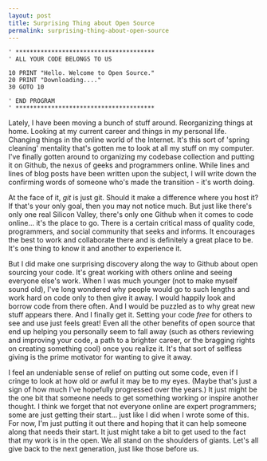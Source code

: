 ```yaml
---
layout: post
title: Surprising Thing about Open Source
permalink: surprising-thing-about-open-source
---
```


    ' ***************************************
    ' ALL YOUR CODE BELONGS TO US

    10 PRINT "Hello. Welcome to Open Source."
    20 PRINT "Downloading...."
    30 GOTO 10

    ' END PROGRAM
    ' ***************************************


Lately, I have been moving a bunch of stuff around. Reorganizing things at home. Looking at my current career and things in my personal life. Changing things in the online world of the Internet. It's this sort of 'spring cleaning' mentality that's gotten me to look at all my stuff on my computer.  I've finally gotten around to organizing my codebase collection and putting it on Github, the nexus of geeks and programmers online. While lines and lines of blog posts have been written upon the subject, I will write down the confirming words of someone who's made the transition - it's worth doing.

At the face of it, *git* is just git. Should it make a difference where you host it? If that's your only goal, then you may not notice much.  But just like there's only one real Silicon Valley, there's only one Github when it comes to code online... it's the place to go.  There is a certain critical mass of quality code, programmers, and social community that seeks and informs. It encourages the best to work and collaborate there and is definitely a great place to be.  It's one thing to know it and another to experience it.

But I did make one surprising discovery along the way to Github about open sourcing your code. It's great working with others online and seeing everyone else's work. When I was much younger (not to make myself sound old), I've long wondered why people would go to such lengths and work hard on code only to then give it away.  I would happily look and borrow code from there often.  And I would be puzzled as to why great new stuff appears there. And I finally get it. Setting your code *free* for others to see and use just feels great! Even all the other benefits of open source that end up helping you personally seem to fall away (such as others reviewing and improving your code, a path to a brighter career, or the bragging rights on creating something cool) once you realize it. It's that sort of selfless giving is the prime motivator for wanting to give it away.

I feel an undeniable sense of relief on putting out some code, even if I cringe to look at how old or awful it may be to my eyes.  (Maybe that's just a sign of how much I've hopefully progressed over the years.) It just might be the one bit that someone needs to get something working or inspire another thought.  I think we forget that not everyone online are expert programmers; some are just getting their start... just like I did when I wrote some of this. For now, I'm just putting it out there and hoping that it can help someone along that needs their start.  It just might take a bit to get used to the fact that my work is in the open.  We all stand on the shoulders of giants.  Let's all give back to the next generation, just like those before us.
